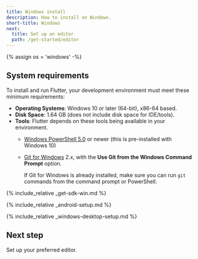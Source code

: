 ```yaml
---
title: Windows install
description: How to install on Windows.
short-title: Windows
next:
  title: Set up an editor
  path: /get-started/editor
---
```


{% assign os = 'windows' -%}

## System requirements

To install and run Flutter,
your development environment must meet these minimum requirements:

- **Operating Systems**: Windows 10 or later (64-bit), x86-64 based.
- **Disk Space**: 1.64 GB (does not include disk space for IDE/tools).
- **Tools**: Flutter depends on these tools being available in your environment.
  - [Windows PowerShell 5.0][] or newer (this is pre-installed with Windows 10)
  - [Git for Windows][] 2.x, with the
    **Use Git from the Windows Command Prompt** option.

     If Git for Windows is already installed,
     make sure you can run `git` commands from the
     command prompt or PowerShell.

{% include_relative _get-sdk-win.md %}

{% include_relative _android-setup.md %}

{% include_relative _windows-desktop-setup.md %}

## Next step

Set up your preferred editor.

[Git for Windows]: https://git-scm.com/download/win
[Windows PowerShell 5.0]: https://docs.microsoft.com/en-us/powershell/scripting/install/installing-windows-powershell
